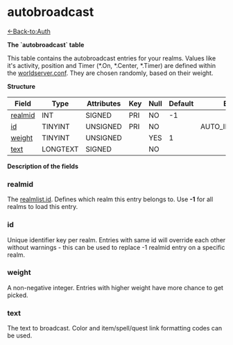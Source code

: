 # autobroadcast

[<-Back-to:Auth](database-auth.md)

**The \`autobroadcast\` table**

This table contains the autobroadcast entries for your realms. Values like it's activity, position and Timer (\*.On, \*.Center, \*.Timer) are defined within the [worldserver.conf](https://github.com/azerothcore/azerothcore-wotlk/blob/master/src/server/worldserver/worldserver.conf.dist). They are chosen randomly, based on their weight.

**Structure**

| Field        | Type     | Attributes | Key | Null | Default | Extra          | Comment |
| ------------ | -------- | ---------- | --- | ---- | ------- | -------------- | ------- |
| [realmid][1] | INT      | SIGNED     | PRI | NO   | -1      |                |         |
| [id][2]      | TINYINT  | UNSIGNED   | PRI | NO   |         | AUTO_INCREMENT |         |
| [weight][3]  | TINYINT  | UNSIGNED   |     | YES  | 1       |                |         |
| [text][4]    | LONGTEXT | SIGNED     |     | NO   |         |                |         |

[1]: #realmid
[2]: #id
[3]: #weight
[4]: #text

**Description of the fields**

### realmid

The [realmlist.id](realmlist#id). Defines which realm this entry belongs to. Use **-1** for all realms to load this entry.

### id

Unique identifier key per realm. Entries with same id will override each other without warnings - this can be used to replace -1 realmid entry on a specific realm.

### weight

A non-negative integer. Entries with higher weight have more chance to get picked.

### text

The text to broadcast. Color and item/spell/quest link formatting codes can be used.
